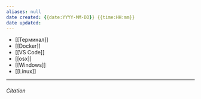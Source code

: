 ```yaml
---
aliases: null
date created: {{date:YYYY-MM-DD}} {{time:HH:mm}}
date updated:
---
```


- [[Терминал]]
- [[Docker]]
- [[VS Code]]
- [[osx]]
- [[Windows]]
- [[Linux]]
---

###### Citation
